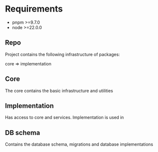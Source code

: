# Requirements

- pnpm >=9.7.0
- node >=22.0.0

## Repo

Project contains the following infrastructure of packages:

core => implementation

## Core

The core contains the basic infrastructure and utilities

## Implementation

Has access to core and services. Implementation is used in

## DB schema

Contains the database schema, migrations and database implementations
